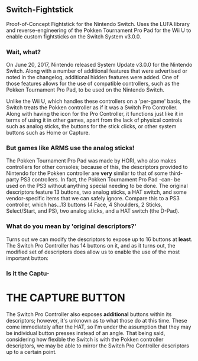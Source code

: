 ## Switch-Fightstick
Proof-of-Concept Fightstick for the Nintendo Switch. Uses the LUFA library and reverse-engineering of the Pokken Tournament Pro Pad for the Wii U to enable custom fightsticks on the Switch System v3.0.0.

### Wait, what?
On June 20, 2017, Nintendo released System Update v3.0.0 for the Nintendo Switch. Along with a number of additional features that were advertised or noted in the changelog, additional hidden features were added. One of those features allows for the use of compatible controllers, such as the Pokken Tournament Pro Pad, to be used on the Nintendo Switch.

Unlike the Wii U, which handles these controllers on a 'per-game' basis, the Switch treats the Pokken controller as if it was a Switch Pro Controller. Along with having the icon for the Pro Controller, it functions just like it in terms of using it in other games, apart from the lack of physical controls such as analog sticks, the buttons for the stick clicks, or other system buttons such as Home or Capture.

### But games like ARMS use the analog sticks!
The Pokken Tournament Pro Pad was made by HORI, who also makes controllers for other consoles; because of this, the descriptors provided to Nintendo for the Pokken controller are **very** similar to that of some third-party PS3 controllers. In fact, the Pokken Tournament Pro Pad -can- be used on the PS3 without anything special needing to be done. The original descriptors feature 13 buttons, two analog sticks, a HAT switch, and some vendor-specific items that we can safely ignore. Compare this to a PS3 controller, which has...13 buttons (4 Face, 4 Shoulders, 2 Sticks, Select/Start, and PS), two analog sticks, and a HAT switch (the D-Pad). 

### What do you mean by 'original descriptors?'
Turns out we can modify the descriptors to expose up to 16 buttons at **least**. The Switch Pro Controller has 14 buttons on it, and as it turns out, the modified set of descriptors does allow us to enable the use of the most important button:

### Is it the Captu-

# THE CAPTURE BUTTON

The Switch Pro Controller also exposes **additional** buttons within its descriptors; however, it's unknown as to what those do at this time. These come immediately after the HAT, so I'm under the assumption that they may be individual button presses instead of an angle. That being said, considering how flexible the Switch is with the Pokken controller descriptors, we may be able to mirror the Switch Pro Controller descriptors up to a certain point.